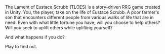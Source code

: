 The Lament of Eustace Scrubb (TLOES) is a story-driven RRG game created in Unity. You, the player, take on the life of Eustace Scrubb. A poor farmer's son that encounters different people from various walks of life that are in need. 
Even with what little fortune you have, will you choose to help others? Will you seek to uplift others while uplifting yourself?

And what happens if you do?

Play to find out.
